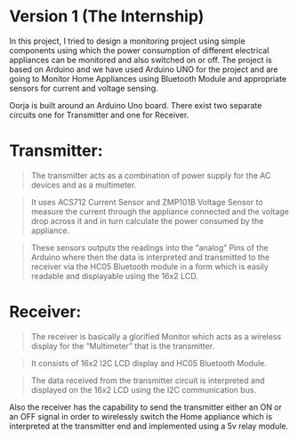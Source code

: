 # Version 1 (The Internship)

In this project, I tried to design a monitoring project using simple components using which the power consumption of different electrical appliances can be monitored and also switched on or off. The project is based on Arduino and we have used Arduino UNO for the project and are going to Monitor Home Appliances using Bluetooth Module and appropriate sensors for current and voltage sensing. 

Oorja is built around an Arduino Uno board. There exist two separate circuits one for Transmitter and one for Receiver.

# Transmitter:

> The transmitter acts as a combination of power supply for the AC devices and as a multimeter.

> It uses ACS712 Current Sensor and ZMP101B Voltage Sensor to measure the current through the appliance connected and the voltage drop across it and in turn calculate the power consumed by the appliance.

> These sensors outputs the readings into the “analog” Pins of the Arduino where then the data is interpreted and transmitted to the receiver via the HC05 Bluetooth module in a form which is easily readable and displayable using the 16x2 LCD.

# Receiver:

> The receiver is basically a glorified Monitor which acts as a wireless display for the “Multimeter” that is the transmitter.

> It consists of 16x2 I2C LCD display and HC05 Bluetooth Module.

> The data received from the transmitter circuit is interpreted and displayed on the 16x2 LCD using the I2C communication bus.


Also the receiver has the capability to send the transmitter either an ON or an OFF signal in order to wirelessly switch the Home appliance which is interpreted at the transmitter end and implemented using a 5v relay module.
